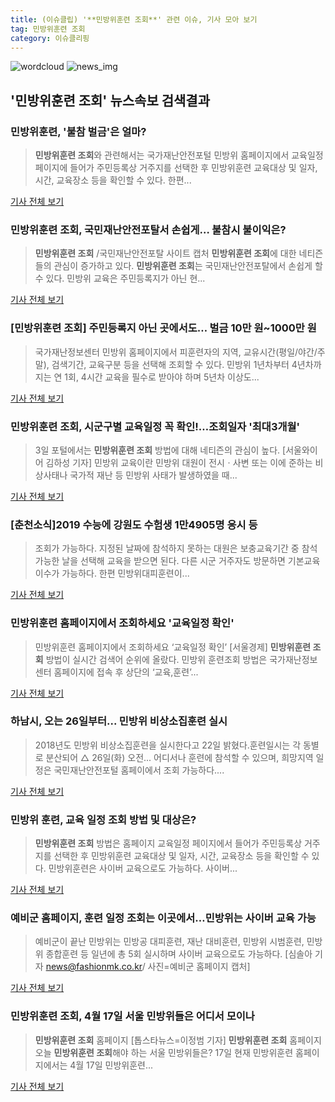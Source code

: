 ```yaml
---
title: (이슈클립) '**민방위훈련 조회**' 관련 이슈, 기사 모아 보기
tag: 민방위훈련 조회
category: 이슈클리핑
---
```

![wordcloud](https://s3.ap-northeast-2.amazonaws.com/lyrics101-wordcloud/2018-09-12-1536730268.png)
![news_img](https://user-images.githubusercontent.com/42597476/44507050-1206f400-a6e4-11e8-8d98-7ffbfebb353f.png)
## **'**민방위훈련 조회**'** 뉴스속보 검색결과
### 민방위훈련, '불참 벌금'은 얼마?

>**민방위훈련 조회**와 관련해서는 국가재난안전포털 민방위 홈페이지에서 교육일정 페이지에 들어가 주민등록상 거주지를 선택한 후 민방위훈련 교육대상 및 일자, 시간, 교육장소 등을 확인할 수 있다. 한편...

<a href="http://moneys.mt.co.kr/news/mwView.php?no=2018091213598071453" target="_blank">기사 전체 보기</a>

### **민방위훈련 조회**, 국민재난안전포탈서 손쉽게… 불참시 불이익은?

>**민방위훈련 조회** /국민재난안전포탈 사이트 캡처 **민방위훈련 조회**에 대한 네티즌들의 관심이 증가하고 있다.  **민방위훈련 조회**는 국민재난안전포탈에서 손쉽게 할 수 있다. 민방위 교육은 주민등록지가 아닌 현...

<a href="http://www.kyeongin.com/main/view.php?key=20180912001421204" target="_blank">기사 전체 보기</a>

### [**민방위훈련 조회**] 주민등록지 아닌 곳에서도… 벌금 10만 원~1000만 원

>국가재난정보센터 민방위 홈페이지에서 피훈련자의 지역, 교유시간(평일/야간/주말), 검색기간, 교육구분 등을 선택해 조회할 수 있다. 민방위 1년차부터 4년차까지는 연 1회, 4시간 교육을 필수로 받아야 하며 5년차 이상도...

<a href="http://www.kookje.co.kr/news2011/asp/newsbody.asp?code=0300&key=20180912.99099004924" target="_blank">기사 전체 보기</a>

### **민방위훈련 조회**, 시군구별 교육일정 꼭 확인!…조회일자 '최대3개월'

>3일 포털에서는 **민방위훈련 조회** 방법에 대해 네티즌의 관심이 높다. [서울와이어 김하성 기자] 민방위 교육이란 민방위 대원이 전시ㆍ사변 또는 이에 준하는 비상사태나 국가적 재난 등 민방위 사태가 발생하였을 때...

<a href="http://www.seoulwire.com/news/articleView.html?idxno=24825" target="_blank">기사 전체 보기</a>

### [춘천소식]2019 수능에 강원도 수험생 1만4905명 응시 등

>조회가 가능하다. 지정된 날짜에 참석하지 못하는 대원은 보충교육기간 중 참석 가능한 날을 선택해 교육을 받으면 된다. 다른 시군 거주자도 방문하면 기본교육 이수가 가능하다. 한편 민방위대피훈련이...

<a href="http://www.newsis.com/view/?id=NISX20180910_0000414174&cID=10805&pID=10800" target="_blank">기사 전체 보기</a>

### 민방위훈련 홈페이지에서 조회하세요 '교육일정 확인'

>민방위훈련 홈페이지에서 조회하세요 ‘교육일정 확인’ [서울경제] **민방위훈련 조회** 방법이 실시간 검색어 순위에 올랐다. 민방위 훈련조회 방법은 국가재난정보센터 홈페이지에 접속 후 상단의 ‘교육,훈련’...

<a href="http://www.sedaily.com/NewsView/1RZK00HA9A" target="_blank">기사 전체 보기</a>

### 하남시, 오는 26일부터... 민방위 비상소집훈련 실시

>2018년도 민방위 비상소집훈련을 실시한다고 22일 밝혔다.훈련일시는 각 동별로 분산되어 △ 26일(화) 오전... 어디서나 훈련에 참석할 수 있으며, 희망지역 일정은 국민재난안전포털 홈페이에서 조회 가능하다....

<a href="http://www.asiatoday.co.kr/view.php?key=20180622010011394" target="_blank">기사 전체 보기</a>

### 민방위 훈련, 교육 일정 조회 방법 및 대상은?

>**민방위훈련 조회** 방법은 홈페이지 교육일정 페이지에서 들어가 주민등록상 거주지를 선택한 후 민방위훈련 교육대상 및 일자, 시간, 교육장소 등을 확인할 수 있다. 민방위훈련은 사이버 교육으로도 가능하다. 사이버...

<a href="http://www.topstarnews.net/news/articleView.html?idxno=395396" target="_blank">기사 전체 보기</a>

### 예비군 홈페이지, 훈련 일정 조회는 이곳에서…민방위는 사이버 교육 가능

>예비군이 끝난 민방위는 민방공 대피훈련, 재난 대비훈련, 민방위 시범훈련, 민방위 종합훈련 등 일년에 총 5회 실시하며 사이버 교육으로도 가능하다. [심솔아 기자 news@fashionmk.co.kr/ 사진=예비군 홈페이지 캡처]

<a href="http://chicnews.mk.co.kr/article.php?aid=1523922808185475018" target="_blank">기사 전체 보기</a>

### **민방위훈련 조회**, 4월 17일 서울 민방위들은 어디서 모이나

>**민방위훈련 조회** 홈페이지 [톱스타뉴스=이정범 기자] **민방위훈련 조회** 홈페이지 오늘 **민방위훈련 조회**해야 하는 서울 민방위들은? 17일 현재 민방위훈련 홈페이지에서는 4월 17일 민방위훈련...

<a href="http://www.topstarnews.net/news/articleView.html?idxno=395423" target="_blank">기사 전체 보기</a>


